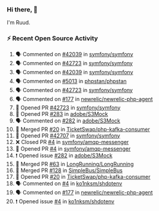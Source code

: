### Hi there, 👋

I'm Ruud.
 
### :zap: Recent Open Source Activity

<!--START_SECTION:activity-->
1. 🗣 Commented on [#42039](https://github.com/symfony/symfony/issues/42039) in [symfony/symfony](https://github.com/symfony/symfony)
2. 🗣 Commented on [#42723](https://github.com/symfony/symfony/issues/42723) in [symfony/symfony](https://github.com/symfony/symfony)
3. 🗣 Commented on [#42039](https://github.com/symfony/symfony/issues/42039) in [symfony/symfony](https://github.com/symfony/symfony)
4. 🗣 Commented on [#5013](https://github.com/phpstan/phpstan/issues/5013) in [phpstan/phpstan](https://github.com/phpstan/phpstan)
5. 🗣 Commented on [#42723](https://github.com/symfony/symfony/issues/42723) in [symfony/symfony](https://github.com/symfony/symfony)
6. 🗣 Commented on [#177](https://github.com/newrelic/newrelic-php-agent/issues/177) in [newrelic/newrelic-php-agent](https://github.com/newrelic/newrelic-php-agent)
7. 💪 Opened PR [#42723](https://github.com/symfony/symfony/pull/42723) in [symfony/symfony](https://github.com/symfony/symfony)
8. 💪 Opened PR [#283](https://github.com/adobe/S3Mock/pull/283) in [adobe/S3Mock](https://github.com/adobe/S3Mock)
9. 🗣 Commented on [#282](https://github.com/adobe/S3Mock/issues/282) in [adobe/S3Mock](https://github.com/adobe/S3Mock)
10. 🎉 Merged PR [#20](https://github.com/TicketSwap/php-kafka-consumer/pull/20) in [TicketSwap/php-kafka-consumer](https://github.com/TicketSwap/php-kafka-consumer)
11. 💪 Opened PR [#42707](https://github.com/symfony/symfony/pull/42707) in [symfony/symfony](https://github.com/symfony/symfony)
12. ❌ Closed PR [#4](https://github.com/symfony/amqp-messenger/pull/4) in [symfony/amqp-messenger](https://github.com/symfony/amqp-messenger)
13. 💪 Opened PR [#4](https://github.com/symfony/amqp-messenger/pull/4) in [symfony/amqp-messenger](https://github.com/symfony/amqp-messenger)
14. ❗️ Opened issue [#282](https://github.com/adobe/S3Mock/issues/282) in [adobe/S3Mock](https://github.com/adobe/S3Mock)
15. 🎉 Merged PR [#63](https://github.com/LongRunning/LongRunning/pull/63) in [LongRunning/LongRunning](https://github.com/LongRunning/LongRunning)
16. 🎉 Merged PR [#128](https://github.com/SimpleBus/SimpleBus/pull/128) in [SimpleBus/SimpleBus](https://github.com/SimpleBus/SimpleBus)
17. 💪 Opened PR [#20](https://github.com/TicketSwap/php-kafka-consumer/pull/20) in [TicketSwap/php-kafka-consumer](https://github.com/TicketSwap/php-kafka-consumer)
18. 🗣 Commented on [#4](https://github.com/ko1nksm/shdotenv/issues/4) in [ko1nksm/shdotenv](https://github.com/ko1nksm/shdotenv)
19. 🗣 Commented on [#177](https://github.com/newrelic/newrelic-php-agent/issues/177) in [newrelic/newrelic-php-agent](https://github.com/newrelic/newrelic-php-agent)
20. ❗️ Opened issue [#4](https://github.com/ko1nksm/shdotenv/issues/4) in [ko1nksm/shdotenv](https://github.com/ko1nksm/shdotenv)
<!--END_SECTION:activity-->
